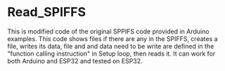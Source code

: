 # Read_SPIFFS
This is modified code of the original SPPIFS code provided in Arduino examples. This code shows files if there are any in the SPIFFS, creates a file, writes its data, file and and data need to be write are defined in the "function calling instruction" in Setup loop, then reads it. It can work for both Arduino and ESP32 and tested on ESP32.
